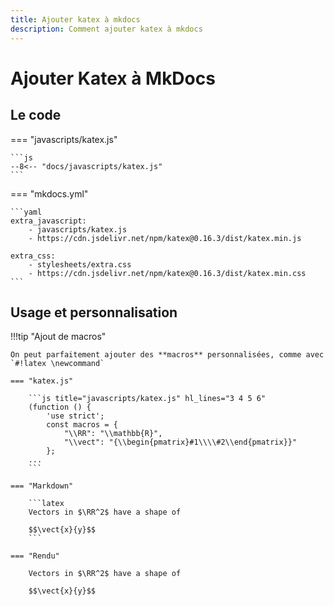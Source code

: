 ```yaml
---
title: Ajouter katex à mkdocs
description: Comment ajouter katex à mkdocs
---
```


# Ajouter Katex à MkDocs

## Le code

=== "javascripts/katex.js"

    ```js
    --8<-- "docs/javascripts/katex.js"
    ```

=== "mkdocs.yml"

    ```yaml
    extra_javascript:
        - javascripts/katex.js
        - https://cdn.jsdelivr.net/npm/katex@0.16.3/dist/katex.min.js

    extra_css:
        - stylesheets/extra.css
        - https://cdn.jsdelivr.net/npm/katex@0.16.3/dist/katex.min.css
    ```

## Usage et personnalisation

!!!tip "Ajout de macros"

    On peut parfaitement ajouter des **macros** personnalisées, comme avec `#!latex \newcommand`

    === "katex.js"

        ```js title="javascripts/katex.js" hl_lines="3 4 5 6"
        (function () {
            'use strict';
            const macros = {
                "\\RR": "\\mathbb{R}",
                "\\vect": "{\\begin{pmatrix}#1\\\\#2\\end{pmatrix}}"
            };
        ...
        ```

    === "Markdown"

        ```latex
        Vectors in $\RR^2$ have a shape of

        $$\vect{x}{y}$$
        ```

    === "Rendu"

        Vectors in $\RR^2$ have a shape of

        $$\vect{x}{y}$$
